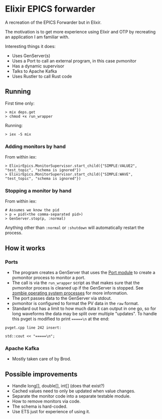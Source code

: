 # Elixir EPICS forwarder

A recreation of the EPICS Forwarder but in Elixir.

The motivation is to get more experience using Elixir and OTP by recreating an application I am familiar with.

Interesting things it does:
 - Uses GenServer(s)
 - Uses a Port to call an external program, in this case pvmonitor
 - Has a dynamic supervisor
 - Talks to Apache Kafka
 - Uses Rustler to call Rust code

## Running
First time only:
```
> mix deps.get
> chmod +x run_wrapper
```
Running:
```
> iex -S mix
```

### Adding monitors by hand
From within iex:
```
> ElixirEpics.MonitorSupervisor.start_child({"SIMPLE:VALUE2", "test_topic", "schema is ignored"})
> ElixirEpics.MonitorSupervisor.start_child({"SIMPLE:WAVE", "test_topic", "schema is ignored"})  
```

### Stopping a monitor by hand
From within iex:
```
# Assumes we know the pid
> p = pid(<the comma-separated pid>)
> GenServer.stop(p, :normal)
```
Anything other than `:normal` or `:shutdown` will automatically restart the process.

## How it works
### Ports
- The program creates a GenServer that uses the [Port module](https://hexdocs.pm/elixir/Port.html) to create a pvmonitor process to monitor a port.
- The call is via the `run_wrapper` script as that makes sure that the pvmonitor process is cleaned up if the GenServer is stopped. See [zombie operating system processes](https://hexdocs.pm/elixir/Port.html#module-zombie-operating-system-processes) for more information.
- The port passes data to the GenServer via stdout. 
- pvmonitor is configured to format the PV data in the `raw` format.
- Standard out has a limit to how much data it can output in one go, so for long waveforms the data may be split over multiple "updates". To handle this pvget is modified to print `=====\n` at the end:
```
pvget.cpp line 242 insert:

std::cout << "=====\n";
```

### Apache Kafka
- Mostly taken care of by Brod.

## Possible improvements
- Handle long[], double[], int[] (does that exist?)
- Cached values need to only be updated when value changes.
- Separate the monitor code into a separate testable module.
- How to remove monitors via code.
- The schema is hard-coded.
- Use ETS just for experience of using it.
